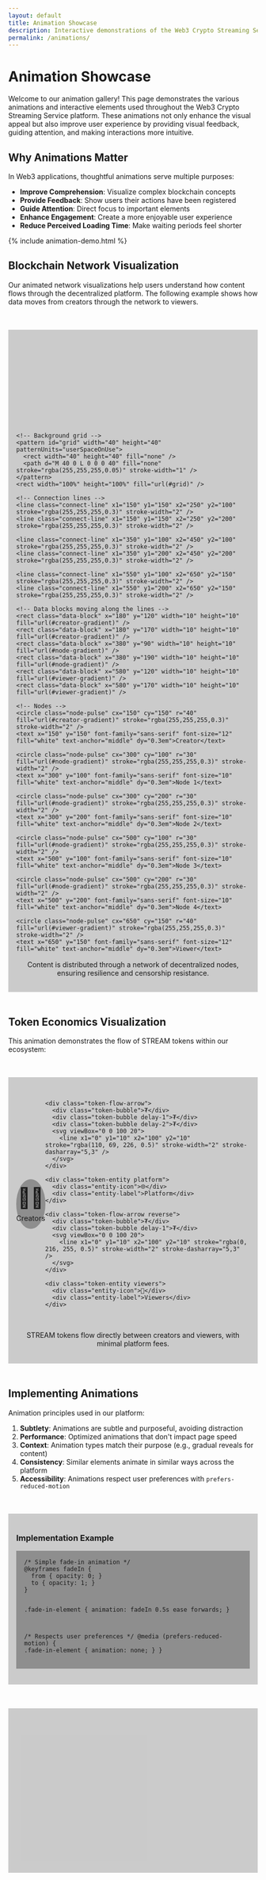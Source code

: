 ```yaml
---
layout: default
title: Animation Showcase
description: Interactive demonstrations of the Web3 Crypto Streaming Service platform's animations and effects
permalink: /animations/
---
```


# Animation Showcase

Welcome to our animation gallery! This page demonstrates the various animations and interactive elements used throughout the Web3 Crypto Streaming Service platform. These animations not only enhance the visual appeal but also improve user experience by providing visual feedback, guiding attention, and making interactions more intuitive.

## Why Animations Matter

In Web3 applications, thoughtful animations serve multiple purposes:

- **Improve Comprehension**: Visualize complex blockchain concepts
- **Provide Feedback**: Show users their actions have been registered
- **Guide Attention**: Direct focus to important elements 
- **Enhance Engagement**: Create a more enjoyable user experience
- **Reduce Perceived Loading Time**: Make waiting periods feel shorter

{% include animation-demo.html %}

## Blockchain Network Visualization

Our animated network visualizations help users understand how content flows through the decentralized platform. The following example shows how data moves from creators through the network to viewers.

<div class="blockchain-visualization animate-on-scroll" data-animation="fadeIn">
  <svg width="100%" height="300" viewBox="0 0 800 300">
    <defs>
      <linearGradient id="creator-gradient" x1="0%" y1="0%" x2="100%" y2="100%">
        <stop offset="0%" style="stop-color:#6e45e2;stop-opacity:1" />
        <stop offset="100%" style="stop-color:#8464fa;stop-opacity:0.8" />
      </linearGradient>
      <linearGradient id="node-gradient" x1="0%" y1="0%" x2="100%" y2="100%">
        <stop offset="0%" style="stop-color:#00d8ff;stop-opacity:1" />
        <stop offset="100%" style="stop-color:#5edfff;stop-opacity:0.8" />
      </linearGradient>
      <linearGradient id="viewer-gradient" x1="0%" y1="0%" x2="100%" y2="100%">
        <stop offset="0%" style="stop-color:#48bb78;stop-opacity:1" />
        <stop offset="100%" style="stop-color:#68d391;stop-opacity:0.8" />
      </linearGradient>
    </defs>
    
    <!-- Background grid -->
    <pattern id="grid" width="40" height="40" patternUnits="userSpaceOnUse">
      <rect width="40" height="40" fill="none" />
      <path d="M 40 0 L 0 0 0 40" fill="none" stroke="rgba(255,255,255,0.05)" stroke-width="1" />
    </pattern>
    <rect width="100%" height="100%" fill="url(#grid)" />
    
    <!-- Connection lines -->
    <line class="connect-line" x1="150" y1="150" x2="250" y2="100" stroke="rgba(255,255,255,0.3)" stroke-width="2" />
    <line class="connect-line" x1="150" y1="150" x2="250" y2="200" stroke="rgba(255,255,255,0.3)" stroke-width="2" />
    
    <line class="connect-line" x1="350" y1="100" x2="450" y2="100" stroke="rgba(255,255,255,0.3)" stroke-width="2" />
    <line class="connect-line" x1="350" y1="200" x2="450" y2="200" stroke="rgba(255,255,255,0.3)" stroke-width="2" />
    
    <line class="connect-line" x1="550" y1="100" x2="650" y2="150" stroke="rgba(255,255,255,0.3)" stroke-width="2" />
    <line class="connect-line" x1="550" y1="200" x2="650" y2="150" stroke="rgba(255,255,255,0.3)" stroke-width="2" />
    
    <!-- Data blocks moving along the lines -->
    <rect class="data-block" x="180" y="120" width="10" height="10" fill="url(#creator-gradient)" />
    <rect class="data-block" x="180" y="170" width="10" height="10" fill="url(#creator-gradient)" />
    <rect class="data-block" x="380" y="90" width="10" height="10" fill="url(#node-gradient)" />
    <rect class="data-block" x="380" y="190" width="10" height="10" fill="url(#node-gradient)" />
    <rect class="data-block" x="580" y="120" width="10" height="10" fill="url(#viewer-gradient)" />
    <rect class="data-block" x="580" y="170" width="10" height="10" fill="url(#viewer-gradient)" />
    
    <!-- Nodes -->
    <circle class="node-pulse" cx="150" cy="150" r="40" fill="url(#creator-gradient)" stroke="rgba(255,255,255,0.3)" stroke-width="2" />
    <text x="150" y="150" font-family="sans-serif" font-size="12" fill="white" text-anchor="middle" dy="0.3em">Creator</text>
    
    <circle class="node-pulse" cx="300" cy="100" r="30" fill="url(#node-gradient)" stroke="rgba(255,255,255,0.3)" stroke-width="2" />
    <text x="300" y="100" font-family="sans-serif" font-size="10" fill="white" text-anchor="middle" dy="0.3em">Node 1</text>
    
    <circle class="node-pulse" cx="300" cy="200" r="30" fill="url(#node-gradient)" stroke="rgba(255,255,255,0.3)" stroke-width="2" />
    <text x="300" y="200" font-family="sans-serif" font-size="10" fill="white" text-anchor="middle" dy="0.3em">Node 2</text>
    
    <circle class="node-pulse" cx="500" cy="100" r="30" fill="url(#node-gradient)" stroke="rgba(255,255,255,0.3)" stroke-width="2" />
    <text x="500" y="100" font-family="sans-serif" font-size="10" fill="white" text-anchor="middle" dy="0.3em">Node 3</text>
    
    <circle class="node-pulse" cx="500" cy="200" r="30" fill="url(#node-gradient)" stroke="rgba(255,255,255,0.3)" stroke-width="2" />
    <text x="500" y="200" font-family="sans-serif" font-size="10" fill="white" text-anchor="middle" dy="0.3em">Node 4</text>
    
    <circle class="node-pulse" cx="650" cy="150" r="40" fill="url(#viewer-gradient)" stroke="rgba(255,255,255,0.3)" stroke-width="2" />
    <text x="650" y="150" font-family="sans-serif" font-size="12" fill="white" text-anchor="middle" dy="0.3em">Viewer</text>
  </svg>
  <p class="visualization-caption">Content is distributed through a network of decentralized nodes, ensuring resilience and censorship resistance.</p>
</div>

## Token Economics Visualization

This animation demonstrates the flow of STREAM tokens within our ecosystem:

<div class="token-economics-container animate-on-scroll" data-animation="fadeInUp">
  <div class="token-flow-visualization">
    <div class="token-entity creator">
      <div class="entity-icon">👩‍🎨</div>
      <div class="entity-label">Creators</div>
    </div>
    
    <div class="token-flow-arrow">
      <div class="token-bubble">₮</div>
      <div class="token-bubble delay-1">₮</div>
      <div class="token-bubble delay-2">₮</div>
      <svg viewBox="0 0 100 20">
        <line x1="0" y1="10" x2="100" y2="10" stroke="rgba(110, 69, 226, 0.5)" stroke-width="2" stroke-dasharray="5,3" />
      </svg>
    </div>
    
    <div class="token-entity platform">
      <div class="entity-icon">🌐</div>
      <div class="entity-label">Platform</div>
    </div>
    
    <div class="token-flow-arrow reverse">
      <div class="token-bubble">₮</div>
      <div class="token-bubble delay-1">₮</div>
      <svg viewBox="0 0 100 20">
        <line x1="0" y1="10" x2="100" y2="10" stroke="rgba(0, 216, 255, 0.5)" stroke-width="2" stroke-dasharray="5,3" />
      </svg>
    </div>
    
    <div class="token-entity viewers">
      <div class="entity-icon">👀</div>
      <div class="entity-label">Viewers</div>
    </div>
  </div>
  <div class="token-economy-caption">
    STREAM tokens flow directly between creators and viewers, with minimal platform fees.
  </div>
</div>

## Implementing Animations

Animation principles used in our platform:

1. **Subtlety**: Animations are subtle and purposeful, avoiding distraction
2. **Performance**: Optimized animations that don't impact page speed 
3. **Context**: Animation types match their purpose (e.g., gradual reveals for content)
4. **Consistency**: Similar elements animate in similar ways across the platform
5. **Accessibility**: Animations respect user preferences with `prefers-reduced-motion`

<div class="animation-code-example animate-on-scroll" data-animation="fadeIn">
  <h3>Implementation Example</h3>
  <pre><code class="language-css">/* Simple fade-in animation */
@keyframes fadeIn {
  from { opacity: 0; }
  to { opacity: 1; }
}

.fade-in-element {
  animation: fadeIn 0.5s ease forwards;
}

/* Respects user preferences */
@media (prefers-reduced-motion) {
  .fade-in-element {
    animation: none;
  }
}</code></pre>
</div>

<div class="blockchain-cubes-container animate-on-scroll" data-animation="fadeIn" id="blockchain-cubes">
  <!-- Cubes will be added here by JavaScript -->
</div>

<script>
  document.addEventListener('DOMContentLoaded', function() {
    // Initialize blockchain cubes if the function exists
    if (window.animations && typeof window.animations.createBlockchainCubes === 'function') {
      window.animations.createBlockchainCubes('#blockchain-cubes', 5);
    }
  });
</script>

<style>
  .blockchain-visualization {
    margin: 3rem 0;
    background-color: rgba(0, 0, 0, 0.2);
    border-radius: var(--border-radius);
    padding: 1rem;
    box-shadow: var(--shadow-md);
  }
  
  .visualization-caption {
    text-align: center;
    margin-top: 1rem;
    color: var(--text-muted-on-dark);
  }
  
  .token-economics-container {
    margin: 3rem 0;
    background-color: rgba(0, 0, 0, 0.2);
    border-radius: var(--border-radius);
    padding: 2rem 1rem;
  }
  
  .token-flow-visualization {
    display: flex;
    align-items: center;
    justify-content: space-between;
  }
  
  .token-entity {
    background-color: rgba(0, 0, 0, 0.3);
    border-radius: 50%;
    width: 100px;
    height: 100px;
    display: flex;
    flex-direction: column;
    align-items: center;
    justify-content: center;
  }
  
  .entity-icon {
    font-size: 2.5rem;
  }
  
  .entity-label {
    margin-top: 0.5rem;
    font-size: 0.9rem;
    color: var(--text-muted-on-dark);
  }
  
  .token-flow-arrow {
    flex: 1;
    position: relative;
    height: 50px;
    display: flex;
    align-items: center;
    justify-content: center;
  }
  
  .token-flow-arrow.reverse {
    transform: scaleX(-1);
  }
  
  .token-bubble {
    position: absolute;
    left: 20%;
    font-size: 1.2rem;
    color: var(--primary);
    animation: flow-right 4s linear infinite;
  }
  
  .token-bubble.delay-1 {
    animation-delay: 1s;
  }
  
  .token-bubble.delay-2 {
    animation-delay: 2s;
  }
  
  @keyframes flow-right {
    0% {
      left: 10%;
      opacity: 0;
      transform: scale(0.5);
    }
    10% {
      opacity: 1;
      transform: scale(1);
    }
    90% {
      opacity: 1;
      transform: scale(1);
    }
    100% {
      left: 90%;
      opacity: 0;
      transform: scale(0.5);
    }
  }
  
  .token-economy-caption {
    text-align: center;
    margin-top: 2rem;
    color: var(--text-muted-on-dark);
  }
  
  .animation-code-example {
    margin: 3rem 0;
    background-color: rgba(0, 0, 0, 0.2);
    border-radius: var(--border-radius);
    padding: 1rem;
  }
  
  .animation-code-example pre {
    background-color: rgba(0, 0, 0, 0.3);
    border-radius: var(--border-radius);
    padding: 1rem;
    overflow-x: auto;
    margin: 1rem 0;
  }
  
  .animation-code-example code {
    font-family: monospace;
    color: var(--light-color);
  }
  
  .blockchain-cubes-container {
    height: 300px;
    position: relative;
    margin: 3rem 0;
    background-color: rgba(0, 0, 0, 0.2);
    border-radius: var(--border-radius);
    padding: 1rem;
    overflow: hidden;
  }
  
  .blockchain-cube {
    position: absolute;
    width: 60px;
    height: 60px;
    perspective: 600px;
    transform-style: preserve-3d;
  }
  
  .cube-face {
    position: absolute;
    width: 60px;
    height: 60px;
    display: flex;
    align-items: center;
    justify-content: center;
    font-size: 1.5rem;
    color: white;
    background-color: rgba(110, 69, 226, 0.3);
    border: 1px solid rgba(110, 69, 226, 0.5);
    box-shadow: inset 0 0 20px rgba(0, 216, 255, 0.3);
  }
  
  .cube-face:nth-child(1) { transform: translateZ(30px); }
  .cube-face:nth-child(2) { transform: rotateY(180deg) translateZ(30px); }
  .cube-face:nth-child(3) { transform: rotateY(90deg) translateZ(30px); }
  .cube-face:nth-child(4) { transform: rotateY(-90deg) translateZ(30px); }
  .cube-face:nth-child(5) { transform: rotateX(90deg) translateZ(30px); }
  .cube-face:nth-child(6) { transform: rotateX(-90deg) translateZ(30px); }
  
  @media (max-width: 768px) {
    .token-flow-visualization {
      flex-direction: column;
    }
    
    .token-flow-arrow {
      transform: rotate(90deg);
      margin: 1rem 0;
      width: 150px;
      height: 30px;
    }
    
    .token-flow-arrow.reverse {
      transform: rotate(90deg) scaleX(-1);
    }
  }
</style>
